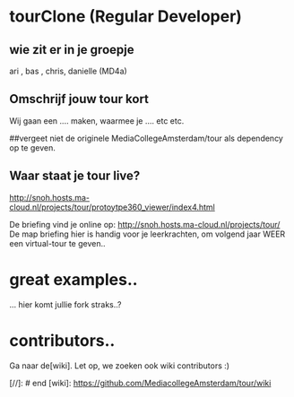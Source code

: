 # tourClone (Regular Developer)

## wie zit er in je groepje
ari , bas , chris, danielle (MD4a)

## Omschrijf jouw tour kort 
Wij gaan een .... maken, waarmee je .... etc etc.

##vergeet niet de originele MediaCollegeAmsterdam/tour als dependency op te geven.

## Waar staat je tour live?
http://snoh.hosts.ma-cloud.nl/projects/tour/protoytpe360_viewer/index4.html

De briefing vind je online op:
http://snoh.hosts.ma-cloud.nl/projects/tour/
De map briefing hier is handig voor je leerkrachten, om volgend jaar WEER een virtual-tour te geven..

# great examples..
... hier komt jullie fork straks..?


# contributors..
Ga naar de[wiki].
Let op, we zoeken ook wiki contributors :)

[//]: # end
   [wiki]: <https://github.com/MediacollegeAmsterdam/tour/wiki>
